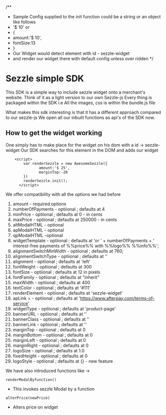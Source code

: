 

/**
 * Sample Config  supplied to the init function could be a string or an object like follows
 * '$ 10' or
 * {
 *  amount:'$ 10',
 *  fontSize:13
 * }
 * Our Widget would detect element with id  - sezzle-widget
 * and render our widget there with default config unless over ridden 
 */


# Sezzle simple SDK 

This SDK is a simple way to include sezzle widget onto a merchant's website.
Think of it as a light version to our own Sezzle-js 
Every thing is packaged within the SDK i.e All the images, css is within the bundle.js file 

What makes this sdk interesting is that it has a different approach compared to our sezzle-js 
We open all our inbuilt functions as api's of the SDK now. 

## How to get the widget working 

One simply has to make place for the widget on his dom with a id -> sezzle-widget
Our SDK searches for this element in the DOM and adds our widget 
```
    <script>
        var renderSezzle = new AwesomeSezzle({
               amount:'$ 25',
               marginTop:-20
        })
        renderSezzle.init();
      </script>
 ```
We offer compatibility with all the options we had before 

1. amount - required options
2. numberOfPayments - optiional ; defaults at 4
3. minPrice - optiional ; defaults at 0 - in cents
4. maxPrice - optiional ; defaults at 250000 - in cents
5. altModalHTML - optional
6. apModalHTML - optional
7. qpModalHTML -optional
8. widgetTemplate  - optiional ; defaults at  'or ' + numberOfPayments + ' interest-free payments                                                 of %%price%% with %%logo%% %%info%%';
9. alignmentSwitchMinWidth - optiional ; defaults at 760;
10. alignmentSwitchType - optiional ; defaults at ''
11. alignment - optiional ; defaults at 'left'
12. fontWeight - optiional ; defaults at 300
13. fontSize - optiional ; defaults at 12 in pixels
14. fontFamily - optiional ; defaults at "inherit"
15. maxWidth - optiional ; defaults at 400
16. textColor - optiional ; defaults at '#111'
17. renderElement - optiional ; defaults at 'sezzle-widget'
18. apLink = - optiional ; defaults at 'https://www.afterpay.com/terms-of-service'
19. widgetType - optiional ; defaults at 'product-page'
20. bannerURL - optiional ; defaults at  ''
21. bannerClass - optiional ; defaults at ''
22. bannerLink - optiional ; defaults at ''
23. marginTop - optiional ; defaults at 0
24. marginBottom - optiional ; defaults at 0
25. marginLeft - optiional ; defaults at 0
26. marginRight - optiional ; defaults at 0
27. logoSize - optiional ; defaults at 1.0
28. fixedHeight - optiional ; defaults at 0
29. logoStyle - optiional ; defaults at {} - new feature 


We have also introduced functions like -> 
```
renderModalByfunction()
```
 - This invokes sezzle Modal by a function
```
alterPrice(newPrice) 
```
 - Alters price on widget


